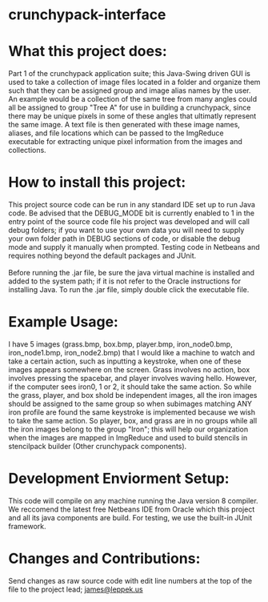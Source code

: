 # crunchypack-interface
# What this project does:
  Part 1 of the crunchypack application suite; this Java-Swing driven GUI is used to take a collection of image files located in a folder and organize them such that they can be assigned group and image alias names by the user. An example would be a collection of the same tree from many angles could all be assigned to group "Tree A" for use in building a crunchypack, since there may be unique pixels in some of these angles that ultimatly represent the same image. A text file is then generated with these image names, aliases, and file locations which can be passed to the ImgReduce executable for extracting unique pixel information from the images and collections.

# How to install this project:
 This project source code can be run in any standard IDE set up to run Java code. Be advised that the DEBUG_MODE bit is currently enabled to 1 in the entry point of the source code file his project was developed and will call debug folders; if you want to use your own data you will need to supply your own folder path in DEBUG sections of code, or disable the debug mode and supply it manually when prompted. Testing code in Netbeans and requires nothing beyond the default packages and JUnit.<br><br> Before running the .jar file, be sure the java virtual machine is installed and added to the system path; if it is not refer to the Oracle instructions for installing Java. To run the .jar file, simply double click the executable file.
  
# Example Usage:
  I have 5 images (grass.bmp, box.bmp, player.bmp, iron_node0.bmp, iron_node1.bmp, iron_node2.bmp) that I would like a machine to watch and take a certain action, such as inputting a keystroke, when one of these images appears somewhere on the screen. Grass involves no action, box involves pressing the spacebar, and player involves waving hello. However, if the computer sees iron0, 1 or 2, it should take the same action. So while the grass, player, and box shold be independent images, all the iron images should be assigned to the same group so when subimages matching ANY iron profile are found the same keystroke is implemented because we wish to take the same action. So player, box, and grass are in no groups while all the iron images belong to the group "Iron"; this will help our organization when the images are mapped in ImgReduce and used to build stencils in stencilpack builder (Other crunchypack components). 
  
# Development Enviorment Setup:
 This code will compile on any machine running the Java version 8 compiler. We reccomend the latest free Netbeans IDE from Oracle which this project and all its java components are build. For testing, we use the built-in JUnit framework. 
 
# Changes and Contributions:
  Send changes as raw source code with edit line numbers at the top of the file to the project lead; james@leppek.us
